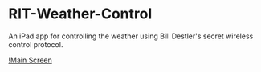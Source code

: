RIT-Weather-Control
===================

An iPad app for controlling the weather using Bill Destler's secret wireless control protocol.

[!Main Screen](http://i.imgur.com/HumJMLc.png)
